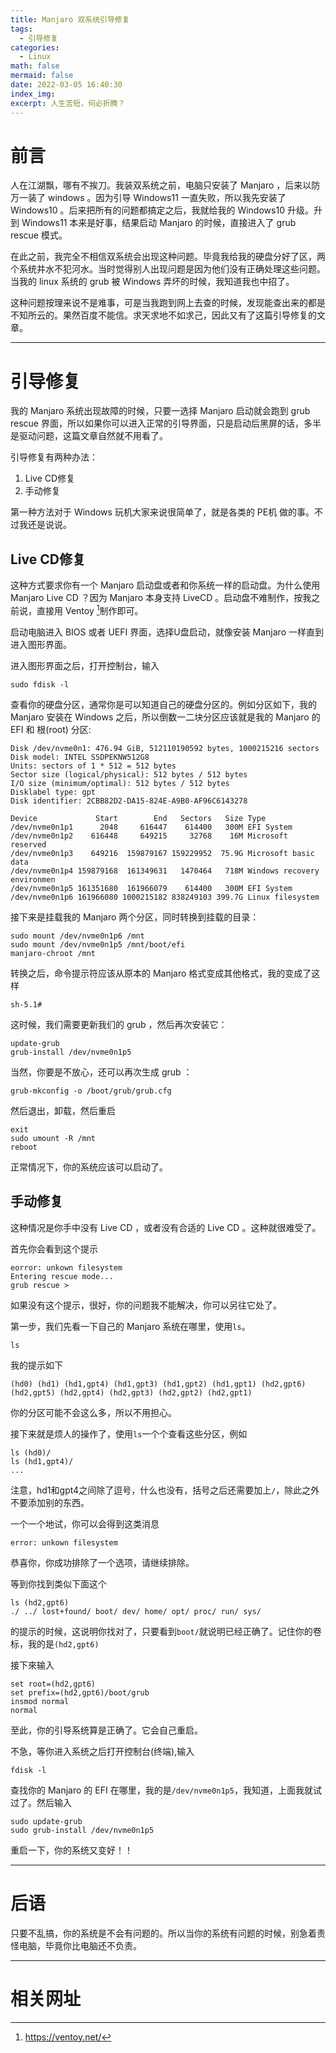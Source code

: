 ```yaml
---
title: Manjaro 双系统引导修复
tags:
  - 引导修复
categories:
  - Linux
math: false
mermaid: false
date: 2022-03-05 16:40:30
index_img:
excerpt: 人生苦短，何必折腾？
---
```


# 前言

人在江湖飘，哪有不挨刀。我装双系统之前，电脑只安装了 Manjaro ，后来以防万一装了 windows 。因为引导  Windows11 一直失败，所以我先安装了  Windows10 。后来把所有的问题都搞定之后，我就给我的  Windows10 升级。升到  Windows11 本来是好事，结果启动 Manjaro 的时候，直接进入了 grub rescue 模式。

在此之前，我完全不相信双系统会出现这种问题。毕竟我给我的硬盘分好了区，两个系统井水不犯河水。当时觉得别人出现问题是因为他们没有正确处理这些问题。当我的 linux 系统的 grub 被 Windows 弄坏的时候，我知道我也中招了。

这种问题按理来说不是难事，可是当我跑到网上去查的时候，发现能查出来的都是不知所云的。果然百度不能信。求天求地不如求己，因此又有了这篇引导修复的文章。

---

# 引导修复

我的 Manjaro 系统出现故障的时候，只要一选择 Manjaro 启动就会跑到 grub rescue 界面，所以如果你可以进入正常的引导界面，只是启动后黑屏的话，多半是驱动问题，这篇文章自然就不用看了。

引导修复有两种办法：

1. Live CD修复
2. 手动修复

第一种方法对于 Windows 玩机大家来说很简单了，就是各类的 PE机 做的事。不过我还是说说。

## Live CD修复

这种方式要求你有一个 Manjaro 启动盘或者和你系统一样的启动盘。为什么使用 Manjaro Live CD ？因为 Manjaro 本身支持 LiveCD 。启动盘不难制作，按我之前说，直接用 Ventoy [^1]制作即可。

启动电脑进入 BIOS 或者 UEFI 界面，选择U盘启动，就像安装 Manjaro 一样直到进入图形界面。

进入图形界面之后，打开控制台，输入

```shell
sudo fdisk -l
```

查看你的硬盘分区，通常你是可以知道自己的硬盘分区的。例如分区如下，我的 Manjaro 安装在 Windows 之后，所以倒数一二块分区应该就是我的 Manjaro 的 EFI 和 根(root) 分区:

```shell
Disk /dev/nvme0n1: 476.94 GiB, 512110190592 bytes, 1000215216 sectors
Disk model: INTEL SSDPEKNW512G8                     
Units: sectors of 1 * 512 = 512 bytes
Sector size (logical/physical): 512 bytes / 512 bytes
I/O size (minimum/optimal): 512 bytes / 512 bytes
Disklabel type: gpt
Disk identifier: 2CBB82D2-DA15-824E-A9B0-AF96C6143278

Device             Start        End   Sectors   Size Type
/dev/nvme0n1p1      2048     616447    614400   300M EFI System
/dev/nvme0n1p2    616448     649215     32768    16M Microsoft reserved
/dev/nvme0n1p3    649216  159879167 159229952  75.9G Microsoft basic data
/dev/nvme0n1p4 159879168  161349631   1470464   718M Windows recovery environmen
/dev/nvme0n1p5 161351680  161966079    614400   300M EFI System
/dev/nvme0n1p6 161966080 1000215182 838249103 399.7G Linux filesystem
```

接下来是挂载我的 Manjaro 两个分区，同时转换到挂载的目录：

```shell
sudo mount /dev/nvme0n1p6 /mnt
sudo mount /dev/nvme0n1p5 /mnt/boot/efi
manjaro-chroot /mnt
```

转换之后，命令提示符应该从原本的 Manjaro 格式变成其他格式，我的变成了这样

```shell
sh-5.1#
```

这时候，我们需要更新我们的 grub ，然后再次安装它：

```shell
update-grub
grub-install /dev/nvme0n1p5
```

当然，你要是不放心，还可以再次生成 grub ：

```
grub-mkconfig -o /boot/grub/grub.cfg
```

然后退出，卸载，然后重启

```shell
exit
sudo umount -R /mnt
reboot
```

正常情况下，你的系统应该可以启动了。

## 手动修复

这种情况是你手中没有 Live CD ，或者没有合适的 Live CD 。这种就很难受了。

首先你会看到这个提示

```shell
eorror: unkown filesystem
Entering rescue mode...
grub rescue > 
```

如果没有这个提示，很好，你的问题我不能解决，你可以另往它处了。

第一步，我们先看一下自己的 Manjaro 系统在哪里，使用`ls`。

```shell
ls
```

我的提示如下

```shell
(hd0) (hd1) (hd1,gpt4) (hd1,gpt3) (hd1,gpt2) (hd1,gpt1) (hd2,gpt6) (hd2,gpt5) (hd2,gpt4) (hd2,gpt3) (hd2,gpt2) (hd2,gpt1) 
```

你的分区可能不会这么多，所以不用担心。

接下来就是烦人的操作了，使用`ls`一个个查看这些分区，例如

```shell
ls (hd0)/
ls (hd1,gpt4)/
...
```

注意，hd1和gpt4之间除了逗号，什么也没有，括号之后还需要加上`/`，除此之外不要添加别的东西。

一个一个地试，你可以会得到这类消息

```shell
error: unkown filesystem
```

恭喜你，你成功排除了一个选项，请继续排除。

等到你找到类似下面这个

```shell
ls (hd2,gpt6)
./ ../ lost+found/ boot/ dev/ home/ opt/ proc/ run/ sys/
```

的提示的时候，这说明你找对了，只要看到`boot/`就说明已经正确了。记住你的卷标，我的是`(hd2,gpt6)`

接下來输入

```shell
set root=(hd2,gpt6)
set prefix=(hd2,gpt6)/boot/grub
insmod normal
normal
```

至此，你的引导系统算是正确了。它会自己重启。

不急，等你进入系统之后打开控制台(终端),输入

```shell
fdisk -l
```

查找你的 Manjaro 的 EFI 在哪里，我的是`/dev/nvme0n1p5`，我知道，上面我就试过了。然后输入

```shell
sudo update-grub
sudo grub-install /dev/nvme0n1p5
```

重启一下，你的系统又变好！！

---

# 后语

只要不乱搞，你的系统是不会有问题的。所以当你的系统有问题的时候，别急着责怪电脑，毕竟你比电脑还不负责。

---

# 相关网址

[^1]: https://ventoy.net/
